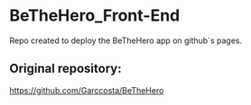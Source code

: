 # BeTheHero_Front-End

Repo created to deploy the BeTheHero app on github´s pages.

## Original repository: 
https://github.com/Garccosta/BeTheHero
